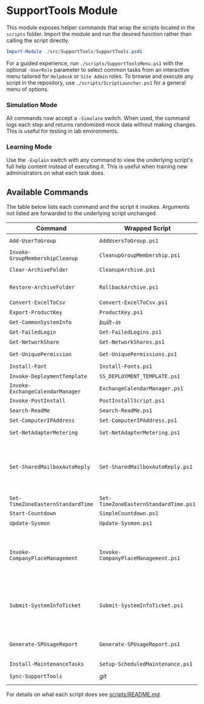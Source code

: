 # SupportTools Module

This module exposes helper commands that wrap the scripts located in the `scripts` folder.
Import the module and run the desired function rather than calling the script directly.

```powershell
Import-Module ./src/SupportTools/SupportTools.psd1
```

For a guided experience, run `./scripts/SupportToolsMenu.ps1` with the optional
`-UserRole` parameter to select common tasks from an interactive menu tailored
for `Helpdesk` or `Site Admin` roles. To browse and execute any script in the
repository, use `./scripts/ScriptLauncher.ps1` for a general menu of options.

### Simulation Mode

All commands now accept a `-Simulate` switch. When used, the command logs each
step and returns randomized mock data without making changes. This is useful for
testing in lab environments.

### Learning Mode

Use the `-Explain` switch with any command to view the underlying script's
full help content instead of executing it. This is useful when training new
administrators on what each task does.

## Available Commands

The table below lists each command and the script it invokes. Arguments not
listed are forwarded to the underlying script unchanged.

| Command | Wrapped Script | Key Parameters | Example |
|---------|----------------|---------------|---------|
| `Add-UserToGroup` | `AddUsersToGroup.ps1` | `CsvPath`, `GroupName` | `Add-UserToGroup -CsvPath users.csv -GroupName 'Team'` |
| `Invoke-GroupMembershipCleanup` | `CleanupGroupMembership.ps1` | `CsvPath`, `GroupName` | `Invoke-GroupMembershipCleanup -CsvPath remove.csv -GroupName 'Team'` |
| `Clear-ArchiveFolder` | `CleanupArchive.ps1` | *passthrough* | `Clear-ArchiveFolder -SiteUrl https://contoso.sharepoint.com/sites/Files` |
| `Restore-ArchiveFolder` | `RollbackArchive.ps1` | `SnapshotPath`, `SiteUrl` | `Restore-ArchiveFolder -SiteUrl https://contoso.sharepoint.com/sites/Files -SnapshotPath preDeleteLog.json` |
| `Convert-ExcelToCsv` | `Convert-ExcelToCsv.ps1` | *passthrough* | `Convert-ExcelToCsv -Path workbook.xlsx` |
| `Export-ProductKey` | `ProductKey.ps1` | *passthrough* | `Export-ProductKey` |
| `Get-CommonSystemInfo` | *built-in* | - | `Get-CommonSystemInfo` |
| `Get-FailedLogin` | `Get-FailedLogins.ps1` | *passthrough* | `Get-FailedLogin -ComputerName PC1` |
| `Get-NetworkShare` | `Get-NetworkShares.ps1` | *passthrough* | `Get-NetworkShare -ComputerName FS01` |
| `Get-UniquePermission` | `Get-UniquePermissions.ps1` | *passthrough* | `Get-UniquePermission -SiteUrl https://contoso.sharepoint.com/sites/HR` |
| `Install-Font` | `Install-Fonts.ps1` | *passthrough* | `Install-Font -Source C:\Fonts` |
| `Invoke-DeploymentTemplate` | `SS_DEPLOYMENT_TEMPLATE.ps1` | *passthrough* | `Invoke-DeploymentTemplate -Verbose` |
| `Invoke-ExchangeCalendarManager` | `ExchangeCalendarManager.ps1` | *interactive* | `Invoke-ExchangeCalendarManager` |
| `Invoke-PostInstall` | `PostInstallScript.ps1` | *passthrough* | `Invoke-PostInstall -Domain contoso.com` |
| `Search-ReadMe` | `Search-ReadMe.ps1` | *passthrough* | `Search-ReadMe -Pattern 'setup'` |
| `Set-ComputerIPAddress` | `Set-ComputerIPAddress.ps1` | *passthrough* | `Set-ComputerIPAddress -CsvPath ip.csv` |
| `Set-NetAdapterMetering` | `Set-NetAdapterMetering.ps1` | *passthrough* | `Set-NetAdapterMetering -AdapterName Ethernet0` |
| `Set-SharedMailboxAutoReply` | `Set-SharedMailboxAutoReply.ps1` | `MailboxIdentity`, `StartTime`, `EndTime`, `InternalMessage`, `[ExternalMessage]`, `[ExternalAudience]`, `AdminUser`, `[UseWebLogin]` | `Set-SharedMailboxAutoReply -MailboxIdentity help@contoso.com -StartTime (Get-Date) -EndTime (Get-Date).AddDays(7) -InternalMessage 'OOO' -AdminUser admin@contoso.com` |
| `Set-TimeZoneEasternStandardTime` | `Set-TimeZoneEasternStandardTime.ps1` | *passthrough* | `Set-TimeZoneEasternStandardTime` |
| `Start-Countdown` | `SimpleCountdown.ps1` | *passthrough* | `Start-Countdown -Seconds 30` |
| `Update-Sysmon` | `Update-Sysmon.ps1` | *passthrough* | `Update-Sysmon -SourcePath D:\Tools` |
| `Invoke-CompanyPlaceManagement` | `Invoke-CompanyPlaceManagement.ps1` | `Action`, `DisplayName`, `[Type]`, `Street`, `City`, `State`, `PostalCode`, `CountryOrRegion`, `[AutoAddFloor]` | `Invoke-CompanyPlaceManagement -Action Create -DisplayName 'HQ' -Type Building -City Seattle` |
| `Submit-SystemInfoTicket` | `Submit-SystemInfoTicket.ps1` | `SiteName`, `RequesterEmail`, `[Subject]`, `[Description]`, `[LibraryName]`, `[FolderPath]` | `Submit-SystemInfoTicket -SiteName IT -RequesterEmail 'user@contoso.com'` |
| `Generate-SPUsageReport` | `Generate-SPUsageReport.ps1` | `[ItemThreshold]`, `[RequesterEmail]`, `[CsvPath]`, `[TranscriptPath]` | `Generate-SPUsageReport -RequesterEmail 'user@contoso.com'` |
| `Install-MaintenanceTasks` | `Setup-ScheduledMaintenance.ps1` | `[Register]` | `Install-MaintenanceTasks -Register` |
| `Sync-SupportTools` | *git* | `[RepositoryUrl]`, `[InstallPath]` | `Sync-SupportTools` |

For details on what each script does see [scripts/README.md](../scripts/README.md).

